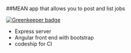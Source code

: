 ##MEAN app that allows you to post and list jobs

[![Greenkeeper badge](https://badges.greenkeeper.io/benhalverson/webjobs-app.svg)](https://greenkeeper.io/)
* Express server
* Angular front end with bootstrap
* codeship for CI

